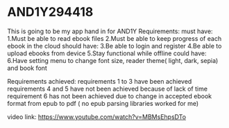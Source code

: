 # AND1Y294418
This is going to be my app hand in for AND1Y
Requirements:
must have:
    1.Must be able to read ebook files
    2.Must be able to keep progress of each ebook in the cloud
should have:
    3.Be able to login and register
    4.Be able to upload ebooks from device
    5.Stay functional while offline
could have:
    6.Have setting menu to change font size, reader theme( light, dark, sepia) and book font


Requirements achieved:
 requirements 1 to 3 have been achieved
 requirements 4 and 5 have not been achieved because of lack of time
 requirement 6 has not been achieved due to change in accepted ebook format from epub to pdf ( no epub parsing libraries worked for me)


 video link:
 https://www.youtube.com/watch?v=MBMsEhpsDTo
